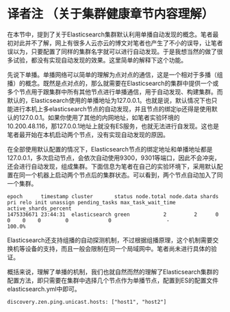 # 译者注 （关于集群健康章节内容理解）

在本节中，提到了关于Elasticsearch集群默认利用单播自动发现的概念。笔者最初对此并不了解，网上有很多人云亦云的博文对笔者也产生了不小的误导，让笔者误以为，只要配置了同样的集群名字就可以进行自动发现。于是我想当然的做了很多试验，都没有实现自动发现的效果。这里简单的解释下这个功能。

先说下单播。单播网络可以简单的理解为点对点的通信，这是一个相对于多播（组播）的概念。既然是点对点的，那么就需要在Elasticsearch的集群中提供一个或多个节点用于跟集群中所有其他节点进行单播通信，用于自动发现、构建集群。而默认的，Elasticsearch使用的单播地址为127.0.0.1。也就是说，默认情况下也只能进行本机上多elasticsearch节点的自动发现，并且节点的绑定ip还得是使用默认的127.0.0.1。如果你使用了其他的内网地址，如笔者实验环境的10.200.48.116，那127.0.0.1地址上就没有ES服务，也就无法进行自发现。这也是笔者最开始在本机启动两个节点，没有实现自动发现的原因。

在全部使用默认配置的情况下，Elasticsearch节点的绑定地址和单播地址都是127.0.0.1，多次启动节点，会依次自动使用9300，9301等端口，因此不会冲突，还会进行自动发现，组成集群。下面信息为笔者在自己的实验环境下，采用默认配置在同一个机器上启动两个节点后的集群状态。可以看到，两个节点自动加入了同一个集群。

```
epoch      timestamp cluster       status node.total node.data shards pri relo init unassign pending_tasks max_task_wait_time active_shards_percent 
1475336671 23:44:31  elasticsearch green           2         2      0   0    0    0        0             0                  -                100.0% 
```

Elasticsearch还支持组播的自动探测机制，不过根据组播原理，这个机制需要交换机等设备的支持，而且一般会限制在同一个局域网中。笔者尚未进行具体的验证。

概括来说，理解了单播的机制，我们也就自然而然的理解了Elasticsearch集群的配置方法，即只需要在集群中选择几个节点作为单播节点，配置到ES的配置文件elasticsearch.yml中即可。

```
discovery.zen.ping.unicast.hosts: ["host1", "host2"]
```

